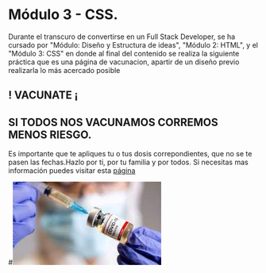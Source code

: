 # Módulo 3 - CSS.

Durante el transcuro de convertirse en un Full Stack Developer, se ha cursado por "Módulo: Diseño y Estructura de ideas", "Módulo 2: HTML", y el "Módulo 3: CSS" en donde al final del contenido se realiza la siguiente práctica que es una página de vacunacion, apartir de un diseño previo realizarla lo más acercado posible

## ! VACUNATE ¡
## SI TODOS NOS VACUNAMOS CORREMOS MENOS RIESGO.
Es importante que te apliques tu o tus dosis correpondientes, que no se te pasen las fechas.Hazlo por ti, por tu familia y por todos.
Si necesitas mas información puedes visitar esta [página](./index.html)

#![Vacuna](./img/descarga2.jpg)